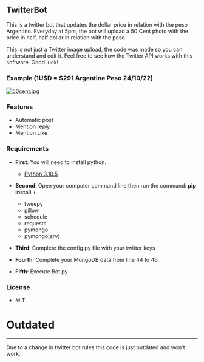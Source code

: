 ## TwitterBot

This is a twitter bot that updates the dollar price in relation with the peso Argentino.
Everyday at 5pm, the bot will upload a 50 Cent photo with the price in half, half dollar in relation with the peso.

This is not just a Twitter image upload, the code was made so you can understand and edit it. Feel free to see how the Twitter API works with this software. Good luck!

### Example (1U$D = $291 Argentine Peso 24/10/22)
[![50cent.jpg](https://i.postimg.cc/Hxq0YcDB/50cent.jpg)](https://postimg.cc/0MCKZNNw)

### Features
- Automatic post
- Mention reply
- Mention Like


### Requirements
- __First__: You will need to install python.

  - [Python 3.10.5](https://www.python.org/downloads/)
- __Second__: Open your computer command line then run the command: __pip install__ +  
  - tweepy
  - pillow
  - schedule
  - requests
  - pymongo
  - pymongo[srv]
 
- __Third__: Complete the config.py file with your twitter keys

- __Fourth__: Complete your MongoDB data from line 44 to 46.

- __Fifth__: Execute Bot.py


### License 
* MIT

# Outdated
---
Due to a change in twitter bot rules this code is just outdated and won't work.


